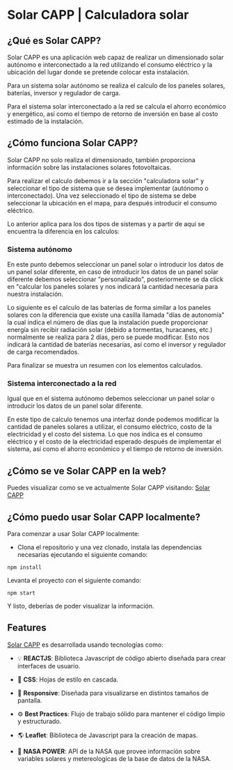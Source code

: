 # Solar CAPP | Calculadora solar

## ¿Qué es Solar CAPP?

Solar CAPP es una aplicación web capaz de realizar un dimensionado solar autónomo e interconectado a la red utilizando el consumo eléctrico y la ubicación del lugar donde se pretende colocar esta instalación.

Para un sistema solar autónomo se realiza el calculo de los paneles solares, baterías, inversor y regulador de carga.

Para el sistema solar interconectado a la red se calcula el ahorro económico y energético, así como el tiempo de retorno de inversión en base al costo estimado de la instalación.

## ¿Cómo funciona Solar CAPP?

Solar CAPP no solo realiza el dimensionado, también proporciona información sobre las instalaciones solares fotovoltaicas.

Para realizar el calculo debemos ir a la sección "calculadora solar" y seleccionar el tipo de sistema que se desea implementar (autónomo o interconectado). Una vez seleccionado el tipo de sistema se debe seleccionar la ubicación en el mapa, para después introducir el consumo eléctrico.

Lo anterior aplica para los dos tipos de sistemas y a partir de aquí se encuentra la diferencia en los calculos:

### Sistema autónomo

En este punto debemos seleccionar un panel solar o introducir los datos de un panel solar diferente, en caso de introducir los datos de un panel solar diferente debemos seleccionar "personalizado", posteriormente se da click en "calcular los paneles solares y nos indicará la cantidad necesaria para nuestra instalación.

Lo siguiente es el calculo de las baterías de forma similar a los paneles solares con la diferencia que existe una casilla llamada "días de autonomía" la cual indica el número de días que la instalación puede proporcionar energía sin recibir radiación solar (debido a tormentas, huracanes, etc.) normalmente se realiza para 2 días, pero se puede modificar. Esto nos indicará la cantidad de baterías necesarias, así como el inversor y regulador de carga recomendados.

Para finalizar se muestra un resumen con los elementos calculados.

### Sistema interconectado a la red

Igual que en el sistema autónomo debemos seleccionar un panel solar o introducir los datos de un panel solar diferente.

En este tipo de calculo tenemos una interfaz donde podemos modificar la cantidad de paneles solares a utilizar, el consumo eléctrico, costo de la electricidad y el costo del sistema. Lo que nos indica es el consumo eléctrico y el costo de la electricidad esperado después de implementar el sistema, así como el ahorro económico y el tiempo de retorno de inversión.

## ¿Cómo se ve Solar CAPP en la web?

Puedes visualizar como se ve actualmente Solar CAPP visitando: [Solar CAPP](https://solar-capp.netlify.app)

## ¿Cómo puedo usar Solar CAPP localmente?

Para comenzar a usar Solar CAPP localmente:

* Clona el repositorio y una vez clonado, instala las dependencias necesarias ejecutando el siguiente comando:


```
npm install
```

Levanta el proyecto con el siguiente comando:
```
npm start
```

Y listo, deberías de poder visualizar la información.

## Features

[Solar CAPP](https://solar-capp.netlify.app) es desarrollada usando tecnologías como:

- :bulb: **REACTJS**: Biblioteca Javascript de código abierto diseñada para crear interfaces de usuario.

- :art: **CSS**: Hojas de estilo en cascada.

- :iphone: **Responsive**: Diseñada para visualizarse en distintos tamaños de pantalla.

- :gear: **Best Practices**: Flujo de trabajo sólido para mantener el código limpio y estructurado.

- :earth_americas: **Leaflet**: Biblioteca de Javascript para la creación de mapas.

- :satellite: **NASA POWER**: API de la NASA que provee información sobre variables solares y metereologicas de la base de datos de la NASA.

